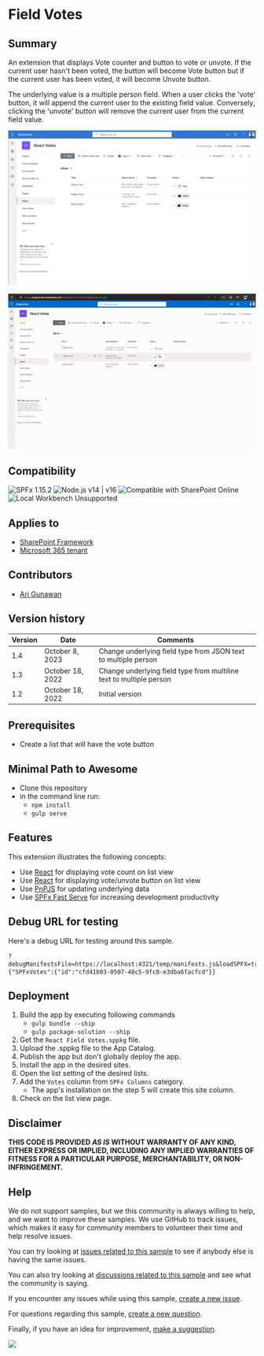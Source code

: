 # Field Votes

## Summary

An extension that displays Vote counter and button to vote or unvote.
If the current user hasn't been voted, the button will become Vote button
but if the current user has been voted, it will become Unvote button.

The underlying value is a multiple person field.
When a user clicks the 'vote' button, it will append the current user to the existing field value. Conversely, clicking the 'unvote' button will remove the current user from the current field value.

![the app](assets/screenshot.png)

![picture of the extension in action](assets/preview.gif)

## Compatibility

![SPFx 1.15.2](https://img.shields.io/badge/SPFx-1.15.2-green.svg)
![Node.js v14 | v16](https://img.shields.io/badge/Node.js-v14%20%7C%20v16-green.svg)
![Compatible with SharePoint Online](https://img.shields.io/badge/SharePoint%20Online-Compatible-green.svg)
![Local Workbench Unsupported](https://img.shields.io/badge/Local%20Workbench-Unsupported-red.svg "Local workbench is no longer available as of SPFx 1.13 and above")

## Applies to

* [SharePoint Framework](https://docs.microsoft.com/sharepoint/dev/spfx/sharepoint-framework-overview)
* [Microsoft 365 tenant](https://docs.microsoft.com/sharepoint/dev/spfx/set-up-your-developer-tenant)

## Contributors

* [Ari Gunawan](https://github.com/AriGunawan)

## Version history

Version|Date|Comments
-------|----|--------
1.4|October 8, 2023|Change underlying field type from JSON text to multiple person
1.3|October 18, 2022|Change underlying field type from multiline text to multiple person
1.2|October 18, 2022|Initial version

## Prerequisites

* Create a list that will have the vote button

## Minimal Path to Awesome

* Clone this repository
* in the command line run:
  * `npm install`
  * `gulp serve`

## Features

This extension illustrates the following concepts:

* Use [React](https://reactjs.org/) for displaying vote count on list view
* Use [React](https://reactjs.org/) for displaying vote/unvote button on list view
* Use [PnPJS](https://pnp.github.io/pnpjs/) for updating underlying data
* Use [SPFx Fast Serve](https://github.com/s-KaiNet/spfx-fast-serve) for increasing development productivity

## Debug URL for testing

Here's a debug URL for testing around this sample.

```
?debugManifestsFile=https://localhost:4321/temp/manifests.js&loadSPFX=true&fieldCustomizers={"SPFxVotes":{"id":"cfd41b03-0507-48c5-9fc8-e3dba6facfcd"}}
```

## Deployment

1. Build the app by executing following commands
   * `gulp bundle --ship`
   * `gulp package-solution --ship`
2. Get the `React Field Votes.sppkg` file.
3. Upload the .sppkg file to the App Catalog.
4. Publish the app but don't globally deploy the app.
5. Install the app in the desired sites.
6. Open the list setting of the desired lists.
7. Add the `Votes` column from `SPFx Columns` category.
   * The app's installation on the step 5 will create this site column.
8. Check on the list view page.

## Disclaimer

**THIS CODE IS PROVIDED *AS IS* WITHOUT WARRANTY OF ANY KIND, EITHER EXPRESS OR IMPLIED, INCLUDING ANY IMPLIED WARRANTIES OF FITNESS FOR A PARTICULAR PURPOSE, MERCHANTABILITY, OR NON-INFRINGEMENT.**

## Help

We do not support samples, but we this community is always willing to help, and we want to improve these samples. We use GitHub to track issues, which makes it easy for  community members to volunteer their time and help resolve issues.

You can try looking at [issues related to this sample](https://github.com/pnp/sp-dev-fx-extensions/issues?q=label%3Areact-field-votes) to see if anybody else is having the same issues.

You can also try looking at [discussions related to this sample](https://github.com/pnp/sp-dev-fx-extensions/discussions?discussions_q=label%3Areact-field-votes) and see what the community is saying.

If you encounter any issues while using this sample, [create a new issue](https://github.com/pnp/sp-dev-fx-extensions/issues/new?assignees=&labels=Needs%3A+Triage+%3Amag%3A%2Ctype%3Abug-suspected&template=bug-report.yml&sample=react-field-votes&authors=@AriGunawan&title=react-field-votes%20-%20).

For questions regarding this sample, [create a new question](https://github.com/pnp/sp-dev-fx-extensions/issues/new?assignees=&labels=Needs%3A+Triage+%3Amag%3A%2Ctype%3Abug-suspected&template=question.yml&sample=react-field-votes&authors=@AriGunawan&title=react-field-votes%20-%20).

Finally, if you have an idea for improvement, [make a suggestion](https://github.com/pnp/sp-dev-fx-extensions/issues/new?assignees=&labels=Needs%3A+Triage+%3Amag%3A%2Ctype%3Abug-suspected&template=suggestion.yml&sample=react-field-votes&authors=@AriGunawan&title=react-field-votes%20-%20).

<img src="https://m365-visitor-stats.azurewebsites.net/sp-dev-fx-extensions/samples/react-field-votes" />

